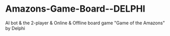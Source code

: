 # Amazons-Game-Board--DELPHI
AI bot &amp; the 2-player &amp; Online &amp; Offline board game "Game of the Amazons" by Delphi
